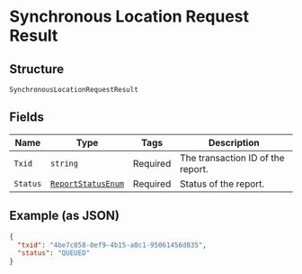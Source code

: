 
# Synchronous Location Request Result

## Structure

`SynchronousLocationRequestResult`

## Fields

| Name | Type | Tags | Description |
|  --- | --- | --- | --- |
| `Txid` | `string` | Required | The transaction ID of the report. |
| `Status` | [`ReportStatusEnum`](../../doc/models/report-status-enum.md) | Required | Status of the report. |

## Example (as JSON)

```json
{
  "txid": "4be7c858-0ef9-4b15-a0c1-95061456d835",
  "status": "QUEUED"
}
```

